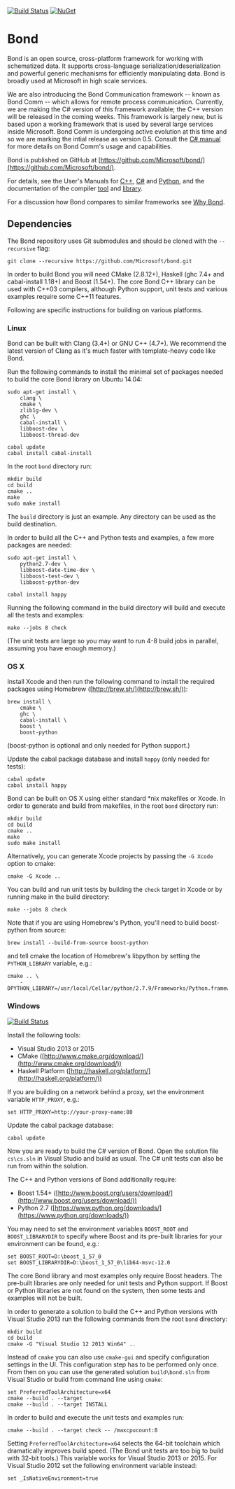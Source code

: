 [![Build Status](https://travis-ci.org/Microsoft/bond.svg?branch=master)](https://travis-ci.org/Microsoft/bond)
[![NuGet](https://img.shields.io/nuget/v/Bond.CSharp.svg?style=flat)](https://www.nuget.org/packages/Bond.CSharp/)

Bond
====

Bond is an open source, cross-platform framework for working with schematized
data. It supports cross-language serialization/deserialization and powerful
generic mechanisms for efficiently manipulating data. Bond is broadly used at
Microsoft in high scale services.

We are also introducing the Bond Communication framework -- known as Bond Comm
-- which allows for remote process communication. Currently, we are making the
C# version of this framework available; the C++ version will be released in the
coming weeks. This framework is largely new, but is based upon a working framework
that is used by several large services inside Microsoft. Bond Comm is
undergoing active evolution at this time and so we are marking the intial release
as version 0.5. Consult the [C# manual](https://Microsoft.github.io/bond/manual/bond_cs.html#bond-comm)
for more details on Bond Comm's usage and capabilities.

Bond is published on GitHub at [https://github.com/Microsoft/bond/](https://github.com/Microsoft/bond/).

For details, see the User's Manuals for
[C++](https://Microsoft.github.io/bond/manual/bond_cpp.html),
[C#](https://Microsoft.github.io/bond/manual/bond_cs.html) and
[Python](https://Microsoft.github.io/bond/manual/bond_py.html), and the
documentation of the compiler
[tool](https://microsoft.github.io/bond/manual/compiler.html) and
[library](https://hackage.haskell.org/package/bond).

For a discussion how Bond compares to similar frameworks see [Why Bond](https://Microsoft.github.io/bond/why_bond.html).

Dependencies
------------

The Bond repository uses Git submodules and should be cloned with the
`--recursive` flag:

    git clone --recursive https://github.com/Microsoft/bond.git

In order to build Bond you will need CMake (2.8.12+), Haskell (ghc 7.4+ and
cabal-install 1.18+) and Boost (1.54+). The core Bond C++ library can be used
with C++03 compilers, although Python support, unit tests and various examples
require some C++11 features.

Following are specific instructions for building on various platforms.

### Linux

Bond can be built with Clang (3.4+) or GNU C++ (4.7+). We recommend the latest
version of Clang as it's much faster with template-heavy code like Bond.

Run the following commands to install the minimal set of packages needed to
build the core Bond library on Ubuntu 14.04:

    sudo apt-get install \
        clang \
        cmake \
        zlib1g-dev \
        ghc \
        cabal-install \
        libboost-dev \
        libboost-thread-dev

    cabal update
    cabal install cabal-install

In the root `bond` directory run:

    mkdir build
    cd build
    cmake ..
    make
    sudo make install

The `build` directory is just an example. Any directory can be used as the build
destination.

In order to build all the C++ and Python tests and examples, a few more
packages are needed:

    sudo apt-get install \
        python2.7-dev \
        libboost-date-time-dev \
        libboost-test-dev \
        libboost-python-dev

    cabal install happy

Running the following command in the build directory will build and execute all
the tests and examples:

    make --jobs 8 check

(The unit tests are large so you may want to run 4-8 build jobs in parallel,
assuming you have enough memory.)

### OS X

Install Xcode and then run the following command to install the required
packages using Homebrew ([http://brew.sh/](http://brew.sh/)):

    brew install \
        cmake \
        ghc \
        cabal-install \
        boost \
        boost-python

(boost-python is optional and only needed for Python support.)

Update the cabal package database and install `happy` (only needed for tests):

    cabal update
    cabal install happy

Bond can be built on OS X using either standard \*nix makefiles or Xcode. In
order to generate and build from makefiles, in the root `bond` directory run:

    mkdir build
    cd build
    cmake ..
    make
    sudo make install

Alternatively, you can generate Xcode projects by passing the `-G Xcode` option
to cmake:

    cmake -G Xcode ..

You can build and run unit tests by building the `check` target in Xcode or by
running make in the build directory:

    make --jobs 8 check

Note that if you are using Homebrew's Python, you'll need to build
boost-python from source:

    brew install --build-from-source boost-python

and tell cmake the location of Homebrew's libpython by setting the
`PYTHON_LIBRARY` variable, e.g.:

    cmake .. \
        -DPYTHON_LIBRARY=/usr/local/Cellar/python/2.7.9/Frameworks/Python.framework/Versions/2.7/lib/libpython2.7.dylib

### Windows

[![Build Status](https://ci.appveyor.com/api/projects/status/github/Microsoft/bond?svg=true&branch=master)](https://ci.appveyor.com/project/sapek/bond/branch/master)

Install the following tools:

- Visual Studio 2013 or 2015
- CMake ([http://www.cmake.org/download/](http://www.cmake.org/download/))
- Haskell Platform ([http://haskell.org/platform/](http://haskell.org/platform/))

If you are building on a network behind a proxy, set the environment variable
`HTTP_PROXY`, e.g.:

    set HTTP_PROXY=http://your-proxy-name:80

Update the cabal package database:

    cabal update

Now you are ready to build the C# version of Bond. Open the solution file
`cs\cs.sln` in Visual Studio and build as usual. The C# unit tests can
also be run from within the solution.

The C++ and Python versions of Bond additionally require:

- Boost 1.54+ ([http://www.boost.org/users/download/](http://www.boost.org/users/download/))
- Python 2.7 ([https://www.python.org/downloads/](https://www.python.org/downloads/))

You may need to set the environment variables `BOOST_ROOT` and `BOOST_LIBRARYDIR`
to specify where Boost and its pre-built libraries for your environment can be
found, e.g.:

    set BOOST_ROOT=D:\boost_1_57_0
    set BOOST_LIBRARYDIR=D:\boost_1_57_0\lib64-msvc-12.0

The core Bond library and most examples only require Boost headers. The
pre-built libraries are only needed for unit tests and Python support. If Boost
or Python libraries are not found on the system, then some tests and examples will
not be built.

In order to generate a solution to build the C++ and Python versions with Visual
Studio 2013 run the following commands from the root `bond` directory:

    mkdir build
    cd build
    cmake -G "Visual Studio 12 2013 Win64" ..

Instead of `cmake` you can also use `cmake-gui` and specify configuration
settings in the UI. This configuration step has to be performed only once. From
then on you can use the generated solution `build\bond.sln` from Visual Studio
or build from command line using `cmake`:

    set PreferredToolArchitecture=x64
    cmake --build . --target
    cmake --build . --target INSTALL

In order to build and execute the unit tests and examples run:

    cmake --build . --target check -- /maxcpucount:8

Setting `PreferredToolArchitecture=x64` selects the 64-bit toolchain which
dramatically improves build speed. (The Bond unit tests are too big to build
with 32-bit tools.) This variable works for Visual Studio 2013 or 2015. For
Visual Studio 2012 set the following environment variable instead:

    set _IsNativeEnvironment=true
